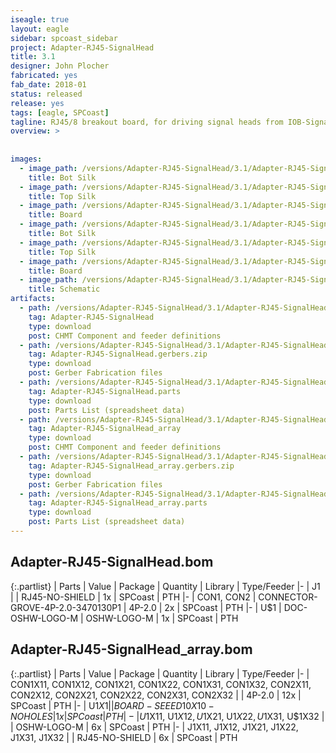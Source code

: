 ```yaml
---
iseagle: true
layout: eagle
sidebar: spcoast_sidebar
project: Adapter-RJ45-SignalHead
title: 3.1
designer: John Plocher
fabricated: yes
fab_date: 2018-01
status: released
release: yes
tags: [eagle, SPCoast]
tagline: RJ45/8 breakout board, for driving signal heads from IOB-Signal
overview: >
    
    
images:
  - image_path: /versions/Adapter-RJ45-SignalHead/3.1/Adapter-RJ45-SignalHead.bot.brd.png
    title: Bot Silk
  - image_path: /versions/Adapter-RJ45-SignalHead/3.1/Adapter-RJ45-SignalHead.top.brd.png
    title: Top Silk
  - image_path: /versions/Adapter-RJ45-SignalHead/3.1/Adapter-RJ45-SignalHead.brd.png
    title: Board
  - image_path: /versions/Adapter-RJ45-SignalHead/3.1/Adapter-RJ45-SignalHead_array.bot.brd.png
    title: Bot Silk
  - image_path: /versions/Adapter-RJ45-SignalHead/3.1/Adapter-RJ45-SignalHead_array.top.brd.png
    title: Top Silk
  - image_path: /versions/Adapter-RJ45-SignalHead/3.1/Adapter-RJ45-SignalHead_array.brd.png
    title: Board
  - image_path: /versions/Adapter-RJ45-SignalHead/3.1/Adapter-RJ45-SignalHead.sch.png
    title: Schematic
artifacts:
  - path: /versions/Adapter-RJ45-SignalHead/3.1/Adapter-RJ45-SignalHead.dpv
    tag: Adapter-RJ45-SignalHead
    type: download
    post: CHMT Component and feeder definitions
  - path: /versions/Adapter-RJ45-SignalHead/3.1/Adapter-RJ45-SignalHead.gerbers.zip
    tag: Adapter-RJ45-SignalHead.gerbers.zip
    type: download
    post: Gerber Fabrication files
  - path: /versions/Adapter-RJ45-SignalHead/3.1/Adapter-RJ45-SignalHead.parts.csv
    tag: Adapter-RJ45-SignalHead.parts
    type: download
    post: Parts List (spreadsheet data)
  - path: /versions/Adapter-RJ45-SignalHead/3.1/Adapter-RJ45-SignalHead_array.dpv
    tag: Adapter-RJ45-SignalHead_array
    type: download
    post: CHMT Component and feeder definitions
  - path: /versions/Adapter-RJ45-SignalHead/3.1/Adapter-RJ45-SignalHead_array.gerbers.zip
    tag: Adapter-RJ45-SignalHead_array.gerbers.zip
    type: download
    post: Gerber Fabrication files
  - path: /versions/Adapter-RJ45-SignalHead/3.1/Adapter-RJ45-SignalHead_array.parts.csv
    tag: Adapter-RJ45-SignalHead_array.parts
    type: download
    post: Parts List (spreadsheet data)
---
```


## Adapter-RJ45-SignalHead.bom

{:.partlist}
| Parts | Value | Package | Quantity | Library | Type/Feeder
|-
| J1 |  | RJ45-NO-SHIELD | 1x | SPCoast | PTH
|-
| CON1, CON2 | CONNECTOR-GROVE-4P-2.0-3470130P1 | 4P-2.0 | 2x | SPCoast | PTH
|-
| U$1 | DOC-OSHW-LOGO-M | OSHW-LOGO-M | 1x | SPCoast | PTH

## Adapter-RJ45-SignalHead_array.bom

{:.partlist}
| Parts | Value | Package | Quantity | Library | Type/Feeder
|-
| CON1X11, CON1X12, CON1X21, CON1X22, CON1X31, CON1X32, CON2X11, CON2X12, CON2X21, CON2X22, CON2X31, CON2X32 |  | 4P-2.0 | 12x | SPCoast | PTH
|-
| U$1X1 |  | BOARD-SEEED10X10-NOHOLES | 1x | SPCoast | PTH
|-
| U$1X11, U$1X12, U$1X21, U$1X22, U$1X31, U$1X32 |  | OSHW-LOGO-M | 6x | SPCoast | PTH
|-
| J1X11, J1X12, J1X21, J1X22, J1X31, J1X32 |  | RJ45-NO-SHIELD | 6x | SPCoast | PTH
